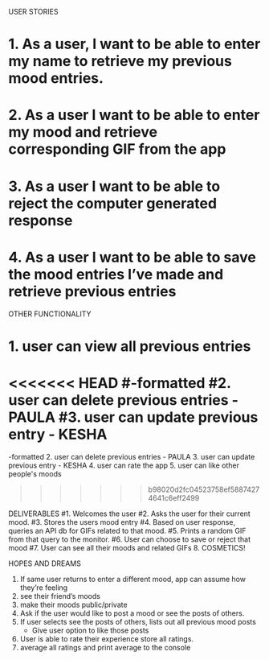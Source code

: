 USER STORIES
# 1.	As a user, I want to be able to enter my name to retrieve my previous mood entries.
# 2.	As a user I want to be able to enter my mood and retrieve corresponding GIF from the app
# 3.	As a user I want to be able to reject the computer generated response
# 4.	As a user I want to be able to save the mood entries I’ve made and retrieve previous entries

OTHER FUNCTIONALITY
# 1. user can view all previous entries
<<<<<<< HEAD
  #-formatted
#2. user can delete previous entries - PAULA
#3. user can update previous entry - KESHA
=======
  -formatted
2. user can delete previous entries - PAULA
3. user can update previous entry - KESHA
4. user can rate the app
5. user can like other people's moods 
>>>>>>> b98020d2fc04523758ef58874274641c6eff2499


DELIVERABLES
#1. Welcomes the user
#2. Asks the user for their current mood.
#3. Stores the users mood entry
#4. Based on user response, queries an API db for GIFs related to that mood.
#5. Prints a random GIF from that query to the monitor.
#6. User can choose to save or reject that mood
#7. User can see all their moods and related GIFs
8. COSMETICS!


HOPES AND DREAMS
1. If same user returns to enter a different mood, app can assume how they’re feeling
2. see their friend’s moods
3. make their moods public/private
4.	Ask if the user would like to post a mood or see the posts of others.
5.	If user selects see the posts of others, lists out all previous mood posts
    - Give user option to like those posts
6.	User is able to rate their experience store all ratings.
7.	average all ratings and print average to the console
